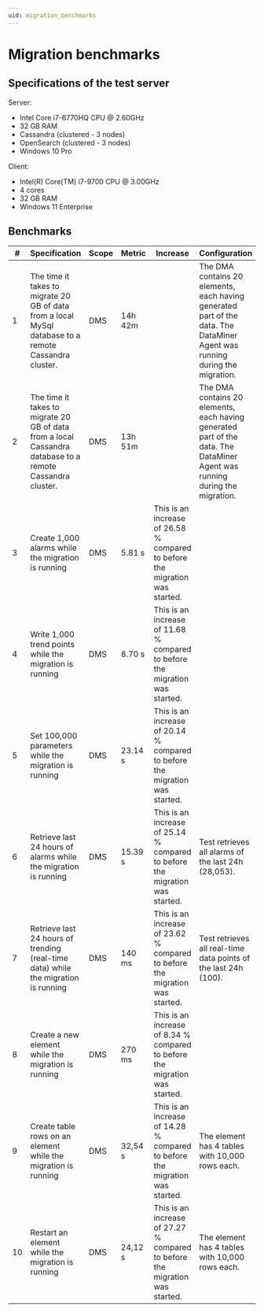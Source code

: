 ```yaml
---
uid: migration_benchmarks
---
```


# Migration benchmarks

## Specifications of the test server

Server:

- Intel Core i7-6770HQ CPU @ 2.60GHz
- 32 GB RAM
- Cassandra (clustered - 3 nodes)
- OpenSearch (clustered - 3 nodes)
- Windows 10 Pro

Client:

- Intel(R) Core(TM) i7-9700 CPU @ 3.00GHz
- 4 cores
- 32 GB RAM
- Windows 11 Enterprise

## Benchmarks

| \# | Specification | Scope | Metric | Increase | Configuration |
| -- | ------------- | ----- | ------ | -------- | ------------- |
| 1 | The time it takes to migrate 20 GB of data from a local MySql database to a remote Cassandra cluster. | DMS | 14h 42m | | The DMA contains 20 elements, each having generated part of the data. The DataMiner Agent was running during the migration. |
| 2 | The time it takes to migrate 20 GB of data from a local Cassandra database to a remote Cassandra cluster. | DMS | 13h 51m | | The DMA contains 20 elements, each having generated part of the data. The DataMiner Agent was running during the migration. |
| 3 | Create 1,000 alarms while the migration is running  | DMS | 5.81 s | This is an increase of 26.58 % compared to before the migration was started. | |
| 4 | Write 1,000 trend points while the migration is running  | DMS | 8.70 s | This is an increase of 11.68 % compared to before the migration was started. | |
| 5 | Set 100,000 parameters while the migration is running  | DMS | 23.14 s | This is an increase of 20.14 % compared to before the migration was started. | |
| 6 | Retrieve last 24 hours of alarms while the migration is running  | DMS | 15.39 s | This is an increase of 25.14 % compared to before the migration was started. | Test retrieves all alarms of the last 24h (28,053). |
| 7 | Retrieve last 24 hours of trending (real-time data) while the migration is running  | DMS | 140 ms | This is an increase of 23.62 % compared to before the migration was started. | Test retrieves all real-time data points of the last 24h (100). |
| 8 | Create a new element while the migration is running  | DMS | 270 ms | This is an increase of 8.34 % compared to before the migration was started. | |
| 9 | Create table rows on an element while the migration is running  | DMS | 32,54 s | This is an increase of 14.28 % compared to before the migration was started. | The element has 4 tables with 10,000 rows each. |
| 10 | Restart an element while the migration is running  | DMS | 24,12 s | This is an increase of 27.27 % compared to before the migration was started. | The element has 4 tables with 10,000 rows each. |
